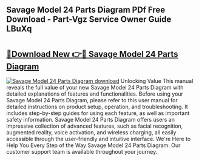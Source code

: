 ## Savage Model 24 Parts Diagram PDf Free Download - Part-Vgz Service Owner Guide LBuXq

# <h2><a href="http://dfo9c3.blite.top/?on=Savage+Model+24+Parts+Diagram">🔗Download New 👉🔴 Savage Model 24 Parts Diagram</a></h2>

[![Savage Model 24 Parts Diagram download](https://i.imgur.com/lujVjoI.png)](http://dfo9c3.blite.top/?on=Savage+Model+24+Parts+Diagram)
Unlocking Value This manual reveals the full value of your new Savage Model 24 Parts Diagram with detailed explanations of features and functionalities. Before using your Savage Model 24 Parts Diagram, please refer to this user manual for detailed instructions on product setup, operation, and troubleshooting. It includes step-by-step guides for using each feature, as well as important safety information. Savage Model 24 Parts Diagram offers users an impressive collection of advanced features, such as facial recognition, augmented reality, voice activation, and wireless charging, all easily accessible through the user-friendly and intuitive interface. We're Here to Help You Every Step of the Way Savage Model 24 Parts Diagram. Our customer support team is available throughout your journey.
